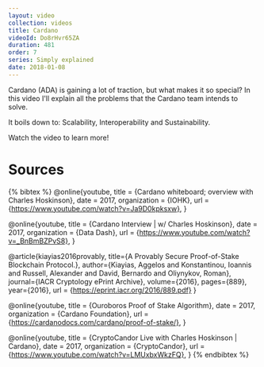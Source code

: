 ```yaml
---
layout: video
collection: videos
title: Cardano
videoId: Do8rHvr65ZA
duration: 481
order: 7
series: Simply explained
date: 2018-01-08
---
```


Cardano (ADA) is gaining a lot of traction, but what makes it so special? In this video I'll explain all the problems that the Cardano team intends to solve.

It boils down to: Scalability, Interoperability and Sustainability.

<!--more-->

Watch the video to learn more!

# Sources

{% bibtex %}
@online{youtube,
    title = {Cardano whiteboard; overview with Charles Hoskinson},
    date = 2017,
    organization = {IOHK},
    url = {https://www.youtube.com/watch?v=Ja9D0kpksxw},
}

@online{youtube,
    title = {Cardano Interview | w/ Charles Hoskinson},
    date = 2017,
    organization = {Data Dash},
    url = {https://www.youtube.com/watch?v=_BnBmBZPvS8},
}

@article{kiayias2016provably,
  title={A Provably Secure Proof-of-Stake Blockchain Protocol.},
  author={Kiayias, Aggelos and Konstantinou, Ioannis and Russell, Alexander and David, Bernardo and Oliynykov, Roman},
  journal={IACR Cryptology ePrint Archive},
  volume={2016},
  pages={889},
  year={2016},
  url = {https://eprint.iacr.org/2016/889.pdf}
}

@online{youtube,
    title = {Ouroboros Proof of Stake Algorithm},
    date = 2017,
    organization = {Cardano Foundation},
    url = {https://cardanodocs.com/cardano/proof-of-stake/},
}

@online{youtube,
    title = {CryptoCandor Live with Charles Hoskinson | Cardano},
    date = 2017,
    organization = {CryptoCandor},
    url = {https://www.youtube.com/watch?v=LMUxbxWkzFQ},
}
{% endbibtex %}